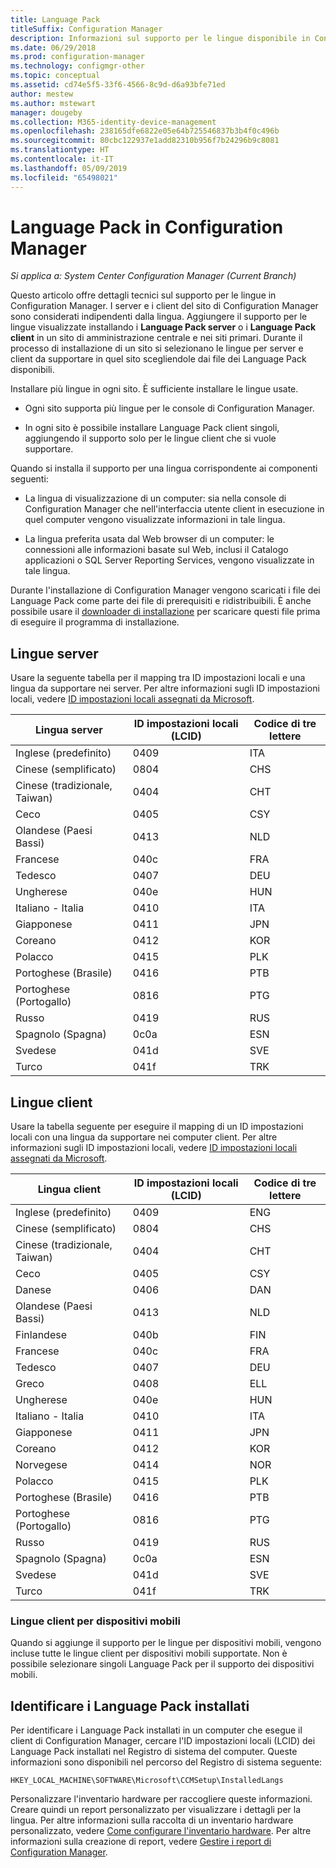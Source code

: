 ```yaml
---
title: Language Pack
titleSuffix: Configuration Manager
description: Informazioni sul supporto per le lingue disponibile in Configuration Manager.
ms.date: 06/29/2018
ms.prod: configuration-manager
ms.technology: configmgr-other
ms.topic: conceptual
ms.assetid: cd74e5f5-33f6-4566-8c9d-d6a93bfe71ed
author: mestew
ms.author: mstewart
manager: dougeby
ms.collection: M365-identity-device-management
ms.openlocfilehash: 238165dfe6822e05e64b725546837b3b4f0c496b
ms.sourcegitcommit: 80cbc122937e1add82310b956f7b24296b9c8081
ms.translationtype: HT
ms.contentlocale: it-IT
ms.lasthandoff: 05/09/2019
ms.locfileid: "65498021"
---
```

# <a name="language-packs-in-configuration-manager"></a>Language Pack in Configuration Manager

*Si applica a: System Center Configuration Manager (Current Branch)*

Questo articolo offre dettagli tecnici sul supporto per le lingue in Configuration Manager. I server e i client del sito di Configuration Manager sono considerati indipendenti dalla lingua. Aggiungere il supporto per le lingue visualizzate installando i **Language Pack server** o i **Language Pack client** in un sito di amministrazione centrale e nei siti primari. Durante il processo di installazione di un sito si selezionano le lingue per server e client da supportare in quel sito scegliendole dai file dei Language Pack disponibili.
 
Installare più lingue in ogni sito. È sufficiente installare le lingue usate.  

- Ogni sito supporta più lingue per le console di Configuration Manager.  

- In ogni sito è possibile installare Language Pack client singoli, aggiungendo il supporto solo per le lingue client che si vuole supportare.  

Quando si installa il supporto per una lingua corrispondente ai componenti seguenti:  

- La lingua di visualizzazione di un computer: sia nella console di Configuration Manager che nell'interfaccia utente client in esecuzione in quel computer vengono visualizzate informazioni in tale lingua.  

- La lingua preferita usata dal Web browser di un computer: le connessioni alle informazioni basate sul Web, inclusi il Catalogo applicazioni o SQL Server Reporting Services, vengono visualizzate in tale lingua.  


Durante l'installazione di Configuration Manager vengono scaricati i file dei Language Pack come parte dei file di prerequisiti e ridistribuibili. È anche possibile usare il [downloader di installazione](setup-downloader.md) per scaricare questi file prima di eseguire il programma di installazione.   



## <a name="server-languages"></a>Lingue server  

Usare la seguente tabella per il mapping tra ID impostazioni locali e una lingua da supportare nei server. Per altre informazioni sugli ID impostazioni locali, vedere [ID impostazioni locali assegnati da Microsoft](https://go.microsoft.com/fwlink/p/?LinkId=252609).  

|Lingua server|ID impostazioni locali (LCID)|Codice di tre lettere|  
|---------------------|------------------------|-----------------------|  
|Inglese (predefinito)|0409|ITA|  
|Cinese (semplificato)|0804|CHS|  
|Cinese (tradizionale, Taiwan)|0404|CHT|  
|Ceco|0405|CSY|  
|Olandese (Paesi Bassi)|0413|NLD|  
|Francese|040c|FRA|  
|Tedesco|0407|DEU|  
|Ungherese|040e|HUN|  
|Italiano - Italia|0410|ITA|  
|Giapponese|0411|JPN|  
|Coreano|0412|KOR|  
|Polacco|0415|PLK|  
|Portoghese (Brasile)|0416|PTB|  
|Portoghese (Portogallo)|0816|PTG|  
|Russo|0419|RUS|  
|Spagnolo (Spagna)|0c0a|ESN|  
|Svedese|041d|SVE|  
|Turco|041f|TRK|  



## <a name="client-languages"></a>Lingue client  

Usare la tabella seguente per eseguire il mapping di un ID impostazioni locali con una lingua da supportare nei computer client. Per altre informazioni sugli ID impostazioni locali, vedere [ID impostazioni locali assegnati da Microsoft](https://go.microsoft.com/fwlink/p/?LinkId=252609).  

|Lingua client|ID impostazioni locali (LCID)|Codice di tre lettere|  
|---------------------|------------------------|-----------------------|  
|Inglese (predefinito)|0409|ENG|  
|Cinese (semplificato)|0804|CHS|  
|Cinese (tradizionale, Taiwan)|0404|CHT|  
|Ceco|0405|CSY|  
|Danese|0406|DAN|  
|Olandese (Paesi Bassi)|0413|NLD|  
|Finlandese|040b|FIN|  
|Francese|040c|FRA|  
|Tedesco|0407|DEU|  
|Greco|0408|ELL|  
|Ungherese|040e|HUN|  
|Italiano - Italia|0410|ITA|  
|Giapponese|0411|JPN|  
|Coreano|0412|KOR|  
|Norvegese|0414|NOR|  
|Polacco|0415|PLK|  
|Portoghese (Brasile)|0416|PTB|  
|Portoghese (Portogallo)|0816|PTG|  
|Russo|0419|RUS|  
|Spagnolo (Spagna)|0c0a|ESN|  
|Svedese|041d|SVE|  
|Turco|041f|TRK|  


### <a name="mobile-device-client-languages"></a>Lingue client per dispositivi mobili  
Quando si aggiunge il supporto per le lingue per dispositivi mobili, vengono incluse tutte le lingue client per dispositivi mobili supportate. Non è possibile selezionare singoli Language Pack per il supporto dei dispositivi mobili.  



## <a name="identify-installed-language-packs"></a>Identificare i Language Pack installati  
Per identificare i Language Pack installati in un computer che esegue il client di Configuration Manager, cercare l'ID impostazioni locali (LCID) dei Language Pack installati nel Registro di sistema del computer. Queste informazioni sono disponibili nel percorso del Registro di sistema seguente:  

`HKEY_LOCAL_MACHINE\SOFTWARE\Microsoft\CCMSetup\InstalledLangs`  

Personalizzare l'inventario hardware per raccogliere queste informazioni. Creare quindi un report personalizzato per visualizzare i dettagli per la lingua. Per altre informazioni sulla raccolta di un inventario hardware personalizzato, vedere [Come configurare l'inventario hardware](/sccm/core/clients/manage/inventory/configure-hardware-inventory). Per altre informazioni sulla creazione di report, vedere [Gestire i report di Configuration Manager](/sccm/core/servers/manage/operations-and-maintenance-for-reporting#BKMK_ManageReports).  
